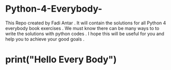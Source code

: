 # Python-4-Everybody-
This Repo created by Fadi Antar .
It will contain the solutions for all Python 4 everybody book exercises .
We must know there can be many ways to to write the solutions with python codes .
I hope this will be useful for you and help you to achieve your good goals .
<h1>print("Hello Every Body")<h1>
